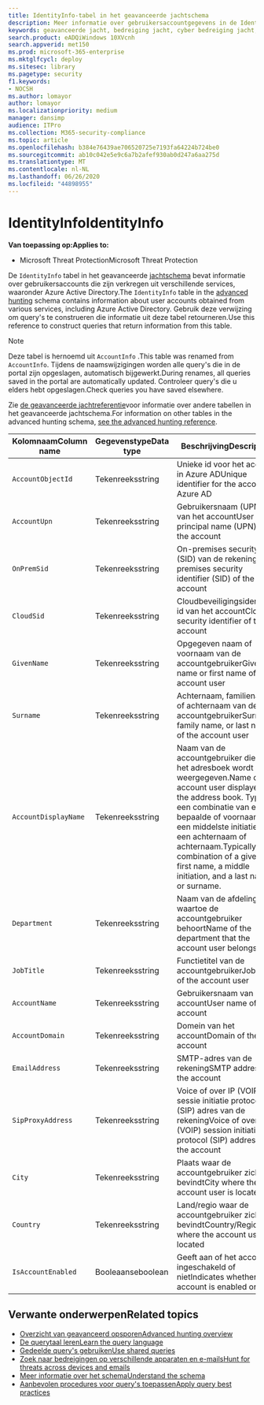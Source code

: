 ```yaml
---
title: IdentityInfo-tabel in het geavanceerde jachtschema
description: Meer informatie over gebruikersaccountgegevens in de IdentityInfo-tabel van het geavanceerde jachtschema
keywords: geavanceerde jacht, bedreiging jacht, cyber bedreiging jacht, Microsoft threat protection, Microsoft 365, mtp, m365, zoeken, query, telemetrie, schema referentie, kusto, tabel, kolom, gegevenstype, beschrijving, AccountInfo, IdentityInfo, account
search.product: eADQiWindows 10XVcnh
search.appverid: met150
ms.prod: microsoft-365-enterprise
ms.mktglfcycl: deploy
ms.sitesec: library
ms.pagetype: security
f1.keywords:
- NOCSH
ms.author: lomayor
author: lomayor
ms.localizationpriority: medium
manager: dansimp
audience: ITPro
ms.collection: M365-security-compliance
ms.topic: article
ms.openlocfilehash: b384e76439ae706520725e7193fa64224b724be0
ms.sourcegitcommit: ab10c042e5e9c6a7b2afef930ab0d247a6aa275d
ms.translationtype: MT
ms.contentlocale: nl-NL
ms.lasthandoff: 06/26/2020
ms.locfileid: "44898955"
---
```

# <a name="identityinfo"></a><span data-ttu-id="fc349-104">IdentityInfo</span><span class="sxs-lookup"><span data-stu-id="fc349-104">IdentityInfo</span></span>

<span data-ttu-id="fc349-105">**Van toepassing op:**</span><span class="sxs-lookup"><span data-stu-id="fc349-105">**Applies to:**</span></span>
- <span data-ttu-id="fc349-106">Microsoft Threat Protection</span><span class="sxs-lookup"><span data-stu-id="fc349-106">Microsoft Threat Protection</span></span>

<span data-ttu-id="fc349-107">De `IdentityInfo` tabel in het geavanceerde [jachtschema](advanced-hunting-overview.md) bevat informatie over gebruikersaccounts die zijn verkregen uit verschillende services, waaronder Azure Active Directory.</span><span class="sxs-lookup"><span data-stu-id="fc349-107">The `IdentityInfo` table in the [advanced hunting](advanced-hunting-overview.md) schema contains information about user accounts obtained from various services, including Azure Active Directory.</span></span> <span data-ttu-id="fc349-108">Gebruik deze verwijzing om query's te construeren die informatie uit deze tabel retourneren.</span><span class="sxs-lookup"><span data-stu-id="fc349-108">Use this reference to construct queries that return information from this table.</span></span>

>[!NOTE]
><span data-ttu-id="fc349-109">Deze tabel is hernoemd uit `AccountInfo` .</span><span class="sxs-lookup"><span data-stu-id="fc349-109">This table was renamed from `AccountInfo`.</span></span> <span data-ttu-id="fc349-110">Tijdens de naamswijzigingen worden alle query's die in de portal zijn opgeslagen, automatisch bijgewerkt.</span><span class="sxs-lookup"><span data-stu-id="fc349-110">During renames, all queries saved in the portal are automatically updated.</span></span> <span data-ttu-id="fc349-111">Controleer query's die u elders hebt opgeslagen.</span><span class="sxs-lookup"><span data-stu-id="fc349-111">Check queries you have saved elsewhere.</span></span>

<span data-ttu-id="fc349-112">Zie [de geavanceerde jachtreferentie](advanced-hunting-schema-tables.md)voor informatie over andere tabellen in het geavanceerde jachtschema.</span><span class="sxs-lookup"><span data-stu-id="fc349-112">For information on other tables in the advanced hunting schema, [see the advanced hunting reference](advanced-hunting-schema-tables.md).</span></span>

| <span data-ttu-id="fc349-113">Kolomnaam</span><span class="sxs-lookup"><span data-stu-id="fc349-113">Column name</span></span> | <span data-ttu-id="fc349-114">Gegevenstype</span><span class="sxs-lookup"><span data-stu-id="fc349-114">Data type</span></span> | <span data-ttu-id="fc349-115">Beschrijving</span><span class="sxs-lookup"><span data-stu-id="fc349-115">Description</span></span> |
|-------------|-----------|-------------|
| `AccountObjectId` | <span data-ttu-id="fc349-116">Tekenreeks</span><span class="sxs-lookup"><span data-stu-id="fc349-116">string</span></span> | <span data-ttu-id="fc349-117">Unieke id voor het account in Azure AD</span><span class="sxs-lookup"><span data-stu-id="fc349-117">Unique identifier for the account in Azure AD</span></span> |
| `AccountUpn` | <span data-ttu-id="fc349-118">Tekenreeks</span><span class="sxs-lookup"><span data-stu-id="fc349-118">string</span></span> | <span data-ttu-id="fc349-119">Gebruikersnaam (UPN) van het account</span><span class="sxs-lookup"><span data-stu-id="fc349-119">User principal name (UPN) of the account</span></span> |
| `OnPremSid` | <span data-ttu-id="fc349-120">Tekenreeks</span><span class="sxs-lookup"><span data-stu-id="fc349-120">string</span></span> | <span data-ttu-id="fc349-121">On-premises security id (SID) van de rekening</span><span class="sxs-lookup"><span data-stu-id="fc349-121">On-premises security identifier (SID) of the account</span></span> |
| `CloudSid` | <span data-ttu-id="fc349-122">Tekenreeks</span><span class="sxs-lookup"><span data-stu-id="fc349-122">string</span></span> | <span data-ttu-id="fc349-123">Cloudbeveiligingsidenty-id van het account</span><span class="sxs-lookup"><span data-stu-id="fc349-123">Cloud security identifier of the account</span></span> |
| `GivenName` | <span data-ttu-id="fc349-124">Tekenreeks</span><span class="sxs-lookup"><span data-stu-id="fc349-124">string</span></span> | <span data-ttu-id="fc349-125">Opgegeven naam of voornaam van de accountgebruiker</span><span class="sxs-lookup"><span data-stu-id="fc349-125">Given name or first name of the account user</span></span> |
| `Surname` | <span data-ttu-id="fc349-126">Tekenreeks</span><span class="sxs-lookup"><span data-stu-id="fc349-126">string</span></span> | <span data-ttu-id="fc349-127">Achternaam, familienaam of achternaam van de accountgebruiker</span><span class="sxs-lookup"><span data-stu-id="fc349-127">Surname, family name, or last name of the account user</span></span> |
| `AccountDisplayName` | <span data-ttu-id="fc349-128">Tekenreeks</span><span class="sxs-lookup"><span data-stu-id="fc349-128">string</span></span> | <span data-ttu-id="fc349-129">Naam van de accountgebruiker die in het adresboek wordt weergegeven.</span><span class="sxs-lookup"><span data-stu-id="fc349-129">Name of the account user displayed in the address book.</span></span> <span data-ttu-id="fc349-130">Typisch een combinatie van een bepaalde of voornaam, een middelste initiatie, en een achternaam of achternaam.</span><span class="sxs-lookup"><span data-stu-id="fc349-130">Typically a combination of a given or first name, a middle initiation, and a last name or surname.</span></span> |
| `Department` | <span data-ttu-id="fc349-131">Tekenreeks</span><span class="sxs-lookup"><span data-stu-id="fc349-131">string</span></span> | <span data-ttu-id="fc349-132">Naam van de afdeling waartoe de accountgebruiker behoort</span><span class="sxs-lookup"><span data-stu-id="fc349-132">Name of the department that the account user belongs to</span></span> |
| `JobTitle` | <span data-ttu-id="fc349-133">Tekenreeks</span><span class="sxs-lookup"><span data-stu-id="fc349-133">string</span></span> | <span data-ttu-id="fc349-134">Functietitel van de accountgebruiker</span><span class="sxs-lookup"><span data-stu-id="fc349-134">Job title of the account user</span></span> |
| `AccountName` | <span data-ttu-id="fc349-135">Tekenreeks</span><span class="sxs-lookup"><span data-stu-id="fc349-135">string</span></span> | <span data-ttu-id="fc349-136">Gebruikersnaam van het account</span><span class="sxs-lookup"><span data-stu-id="fc349-136">User name of the account</span></span> |
| `AccountDomain` | <span data-ttu-id="fc349-137">Tekenreeks</span><span class="sxs-lookup"><span data-stu-id="fc349-137">string</span></span> | <span data-ttu-id="fc349-138">Domein van het account</span><span class="sxs-lookup"><span data-stu-id="fc349-138">Domain of the account</span></span> |
| `EmailAddress` | <span data-ttu-id="fc349-139">Tekenreeks</span><span class="sxs-lookup"><span data-stu-id="fc349-139">string</span></span> | <span data-ttu-id="fc349-140">SMTP-adres van de rekening</span><span class="sxs-lookup"><span data-stu-id="fc349-140">SMTP address of the account</span></span> |
| `SipProxyAddress` | <span data-ttu-id="fc349-141">Tekenreeks</span><span class="sxs-lookup"><span data-stu-id="fc349-141">string</span></span> | <span data-ttu-id="fc349-142">Voice of over IP (VOIP) sessie initiatie protocol (SIP) adres van de rekening</span><span class="sxs-lookup"><span data-stu-id="fc349-142">Voice of over IP (VOIP) session initiation protocol (SIP) address of the account</span></span> |
| `City` | <span data-ttu-id="fc349-143">Tekenreeks</span><span class="sxs-lookup"><span data-stu-id="fc349-143">string</span></span> | <span data-ttu-id="fc349-144">Plaats waar de accountgebruiker zich bevindt</span><span class="sxs-lookup"><span data-stu-id="fc349-144">City where the account user is located</span></span> |
| `Country` | <span data-ttu-id="fc349-145">Tekenreeks</span><span class="sxs-lookup"><span data-stu-id="fc349-145">string</span></span> | <span data-ttu-id="fc349-146">Land/regio waar de accountgebruiker zich bevindt</span><span class="sxs-lookup"><span data-stu-id="fc349-146">Country/Region where the account user is located</span></span> |
| `IsAccountEnabled` | <span data-ttu-id="fc349-147">Booleaanse</span><span class="sxs-lookup"><span data-stu-id="fc349-147">boolean</span></span> | <span data-ttu-id="fc349-148">Geeft aan of het account is ingeschakeld of niet</span><span class="sxs-lookup"><span data-stu-id="fc349-148">Indicates whether the account is enabled or not</span></span> |

## <a name="related-topics"></a><span data-ttu-id="fc349-149">Verwante onderwerpen</span><span class="sxs-lookup"><span data-stu-id="fc349-149">Related topics</span></span>
- [<span data-ttu-id="fc349-150">Overzicht van geavanceerd opsporen</span><span class="sxs-lookup"><span data-stu-id="fc349-150">Advanced hunting overview</span></span>](advanced-hunting-overview.md)
- [<span data-ttu-id="fc349-151">De querytaal leren</span><span class="sxs-lookup"><span data-stu-id="fc349-151">Learn the query language</span></span>](advanced-hunting-query-language.md)
- [<span data-ttu-id="fc349-152">Gedeelde query's gebruiken</span><span class="sxs-lookup"><span data-stu-id="fc349-152">Use shared queries</span></span>](advanced-hunting-shared-queries.md)
- [<span data-ttu-id="fc349-153">Zoek naar bedreigingen op verschillende apparaten en e-mails</span><span class="sxs-lookup"><span data-stu-id="fc349-153">Hunt for threats across devices and emails</span></span>](advanced-hunting-query-emails-devices.md)
- [<span data-ttu-id="fc349-154">Meer informatie over het schema</span><span class="sxs-lookup"><span data-stu-id="fc349-154">Understand the schema</span></span>](advanced-hunting-schema-tables.md)
- [<span data-ttu-id="fc349-155">Aanbevolen procedures voor query's toepassen</span><span class="sxs-lookup"><span data-stu-id="fc349-155">Apply query best practices</span></span>](advanced-hunting-best-practices.md)
